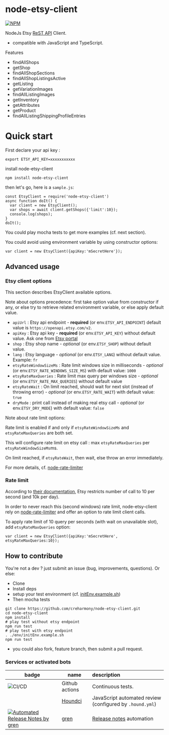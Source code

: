 # node-etsy-client

[![NPM](https://nodei.co/npm/node-etsy-client.png?compact=true)](https://npmjs.org/package/node-etsy-client)

NodeJs Etsy [ReST API](https://www.etsy.com/developers/documentation) Client.

- compatible with JavaScript and TypeScript.

Features

- findAllShops
- getShop
- findAllShopSections
- findAllShopListingsActive 
- getListing
- getVariationImages
- findAllListingImages
- getInventory 
- getAttributes
- getProduct
- findAllListingShippingProfileEntries

# Quick start

First declare your api key :
```
export ETSY_API_KEY=xxxxxxxxxxx
```

install node-etsy-client

```
npm install node-etsy-client
```

then let's go, here is a `sample.js`:
```
const EtsyClient = require('node-etsy-client')
async function doIt() {
  var client = new EtsyClient();
  var shops = await client.getShops({'limit':10});
  console.log(shops);
}
doIt();
```
You could play mocha tests to get more examples (cf. next section).

You could avoid using environment variable by using constructor options:
```
var client = new EtsyClient({apiKey:'mSecretHere'});
```

## Advanced usage


### Etsy client options
This section describes EtsyClient available options.

Note about options precedence: first take option value from constructor if any, or
else try to retrieve related environment variable, or else apply default value.

- `apiUrl` : Etsy api endpoint - **required** (or env.`ETSY_API_ENDPOINT`) default value is `https://openapi.etsy.com/v2`.
- `apiKey` : Etsy api key - **required** (or env.`ETSY_API_KEY`) without default value. Ask one from [Etsy portal](https://www.etsy.com/developers/documentation/getting_started/register)
- `shop`   : Etsy shop name - *optional* (or env.`ETSY_SHOP`) without default value.
- `lang`   : Etsy language - *optional* (or env.`ETSY_LANG`) without default value. Example: `fr`
- `etsyRateWindowSizeMs` : Rate limit windows size in milliseconds - *optional* (or env.`ETSY_RATE_WINDOWS_SIZE_MS`) with default value: `1000`
- `etsyRateMaxQueries`   : Rate limit max query per windows size - *optional* (or env.`ETSY_RATE_MAX_QUERIES`) without default value
- `etsyRateWait`         : On limit reached, should wait for next slot (instead of throwing error) - *optional* (or env.`ETSY_RATE_WAIT`) with default value: `true`
- `dryMode`              : print call instead of making real etsy call - *optional* (or env.`ETSY_DRY_MODE`) with default value: `false`

Note about rate limit options:

Rate limit is enabled if and only if `etsyRateWindowSizeMs` and `etsyRateMaxQueries` are both set.

This will configure rate limit on etsy call : max `etsyRateMaxQueries` per `etsyRateWindowSizeMs`ms.

On limit reached, if `etsyRateWait`, then wait, else throw an error immediately. 

For more details, cf. [node-rate-limiter](https://github.com/jhurliman/node-rate-limiter)

### Rate limit
According to [their documentation](https://www.etsy.com/developers/documentation/getting_started/api_basics#section_rate_limiting),
Etsy restricts number of call to 10 per second (and 10k per day).

In order to never reach this (second windows) rate limit, node-etsy-client rely on [node-rate-limiter](https://github.com/jhurliman/node-rate-limiter) 
and offer an option to rate limit client calls.

To apply rate limit of 10 query per seconds (with wait on unavailable slot),
add `etsyRateMaxQueries` option:

```
var client = new EtsyClient({apiKey:'mSecretHere', etsyRateMaxQueries:10});
```

## How to contribute
You're not a dev ? just submit an issue (bug, improvements, questions). Or else:
* Clone
* Install deps
* setup your test environment (cf. [initEnv.example.sh](./env/initEnv.example.sh))
* Then mocha tests
```
git clone https://github.com/creharmony/node-etsy-client.git
cd node-etsy-client
npm install
# play test without etsy endpoint
npm run test
# play test with etsy endpoint
. ./env/initEnv.example.sh
npm run test
```
* you could also fork, feature branch, then submit a pull request.

### Services or activated bots

| badge  | name   | description  |
|--------|-------|:--------|
| ![CI/CD](https://github.com/creharmony/node-etsy-client/workflows/etsy_client_ci/badge.svg) |Github actions|Continuous tests.
|  |[Houndci](https://houndci.com/)|JavaScript  automated review (configured by `.hound.yml`)|
| [![Automated Release Notes by gren](https://img.shields.io/badge/%F0%9F%A4%96-release%20notes-00B2EE.svg)](https://github-tools.github.io/github-release-notes/)|[gren](https://github.com/github-tools/github-release-notes)|[Release notes](https://github.com/creharmony/node-etsy-client/releases) automation|
<!-- travis disabled
| [![Build Status](https://travis-ci.com/creharmony/node-etsy-client.svg?branch=main)](https://travis-ci.com/creharmony/node-etsy-client) |[Travis-ci](https://travis-ci.com/creharmony/node-etsy-client)|Continuous tests.
-->
